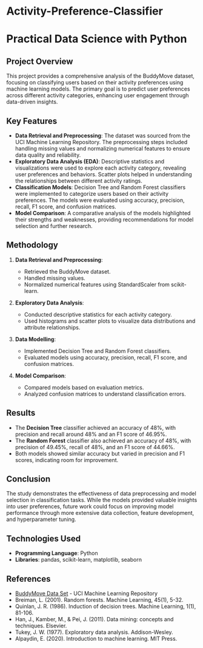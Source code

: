 # Activity-Preference-Classifier

# Practical Data Science with Python

## Project Overview

This project provides a comprehensive analysis of the BuddyMove dataset, focusing on classifying users based on their activity preferences using machine learning models. The primary goal is to predict user preferences across different activity categories, enhancing user engagement through data-driven insights.

## Key Features

- **Data Retrieval and Preprocessing**: The dataset was sourced from the UCI Machine Learning Repository. The preprocessing steps included handling missing values and normalizing numerical features to ensure data quality and reliability.
- **Exploratory Data Analysis (EDA)**: Descriptive statistics and visualizations were used to explore each activity category, revealing user preferences and behaviors. Scatter plots helped in understanding the relationships between different activity ratings.
- **Classification Models**: Decision Tree and Random Forest classifiers were implemented to categorize users based on their activity preferences. The models were evaluated using accuracy, precision, recall, F1 score, and confusion matrices.
- **Model Comparison**: A comparative analysis of the models highlighted their strengths and weaknesses, providing recommendations for model selection and further research.

## Methodology

1. **Data Retrieval and Preprocessing**:
    - Retrieved the BuddyMove dataset.
    - Handled missing values.
    - Normalized numerical features using StandardScaler from scikit-learn.

2. **Exploratory Data Analysis**:
    - Conducted descriptive statistics for each activity category.
    - Used histograms and scatter plots to visualize data distributions and attribute relationships.

3. **Data Modelling**:
    - Implemented Decision Tree and Random Forest classifiers.
    - Evaluated models using accuracy, precision, recall, F1 score, and confusion matrices.

4. **Model Comparison**:
    - Compared models based on evaluation metrics.
    - Analyzed confusion matrices to understand classification errors.

## Results

- The **Decision Tree** classifier achieved an accuracy of 48%, with precision and recall around 48% and an F1 score of 46.95%.
- The **Random Forest** classifier also achieved an accuracy of 48%, with precision of 49.45%, recall of 48%, and an F1 score of 44.66%.
- Both models showed similar accuracy but varied in precision and F1 scores, indicating room for improvement.

## Conclusion

The study demonstrates the effectiveness of data preprocessing and model selection in classification tasks. While the models provided valuable insights into user preferences, future work could focus on improving model performance through more extensive data collection, feature development, and hyperparameter tuning.

## Technologies Used

- **Programming Language**: Python
- **Libraries**: pandas, scikit-learn, matplotlib, seaborn

## References

- [BuddyMove Data Set](https://doi.org/10.24432/C5N316) - UCI Machine Learning Repository
- Breiman, L. (2001). Random forests. Machine Learning, 45(1), 5-32.
- Quinlan, J. R. (1986). Induction of decision trees. Machine Learning, 1(1), 81-106.
- Han, J., Kamber, M., & Pei, J. (2011). Data mining: concepts and techniques. Elsevier.
- Tukey, J. W. (1977). Exploratory data analysis. Addison-Wesley.
- Alpaydin, E. (2020). Introduction to machine learning. MIT Press.
